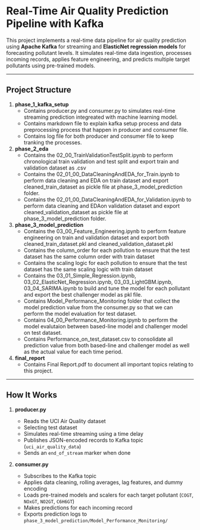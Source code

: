 # Real-Time Air Quality Prediction Pipeline with Kafka

This project implements a real-time data pipeline for air quality prediction using **Apache Kafka** for streaming and **ElasticNet regression models** for forecasting pollutant levels. It simulates real-time data ingestion, processes incoming records, applies feature engineering, and predicts multiple target pollutants using pre-trained models.

---

## Project Structure

1. **phase_1_kafka_setup**
    - Contains producer.py and consumer.py to simulates real-time streaming prediction integreated with machine learning model.
    - Contains markdown file to explain kafka setup process and data preprocessing process that happen in producer and consumer file.
    - Contains log file for both producer and consumer file to keep tranking the processes.
2. **phase_2_eda**
    - Contains the 02_00_TrainValidationTestSplit.ipynb to perform chronological train validation and test split and export train and validation dataset as .csv
    - Contains the 02_01_00_DataCleaningAndEDA_for_Train.ipynb to perform data cleaning and EDA on train dataset and export cleaned_train_dataset as pickle file at phase_3_model_prediction folder.
    - Contains the 02_01_00_DataCleaningAndEDA_for_Validation.ipynb to perform data cleaning and EDAon validation dataset and export cleaned_validation_dataset as pickle file at phase_3_model_prediction folder.
3. **phase_3_model_prediction**
    - Contains the 03_00_Feature_Engineering.ipynb to perform feature engineering on train and validation dataset and export both cleaned_train_dataset.pkl and cleaned_validation_dataset.pkl
    - Contains the column_order for each pollution to ensure that the test dataset has the same column order with train dataset
    - Contains the scaling logic for each pollution to ensure that the test dataset has the same scaling logic with train dataset
    - Contains the 03_01_Simple_Regression.ipynb, 03_02_ElasticNet_Regression.ipynb, 03_03_LightGBM.ipynb, 03_04_SARIMA.ipynb to build and tune the model for each pollutant and export the best challenger model as pkl file.
    - Contains Model_Performance_Monitoring folder that collect the model prediction value from the consumer.py so that we can perform the model evaluation for test dataset.
    - Contains 04_00_Performance_Monitoring.ipynb to perform the model evalutaion between based-line model and challenger model on test dataset.
    - Contains Performance_on_test_dataset.csv to consolidate all prediction value from both based-line and challenger model as well as the actual value for each time period.
4. **final_report**
    - Contains Final Report.pdf to document all important topics relating to this project.

---

## How It Works

1. **producer.py**
    - Reads the UCI Air Quality dataset
    - Selecting test dataset
    - Simulates real-time streaming using a time delay
    - Publishes JSON-encoded records to Kafka topic (`uci_air_quality_data`)
    - Sends an `end_of_stream` marker when done

2. **consumer.py**
    - Subscribes to the Kafka topic
    - Applies data cleaning, rolling averages, lag features, and dummy encoding
    - Loads pre-trained models and scalers for each target pollutant (`COGT`, `NOxGT`, `NO2GT`, `C6H6GT`)
    - Makes predictions for each incoming record
    - Exports prediction logs to `phase_3_model_prediction/Model_Performance_Monitoring/`